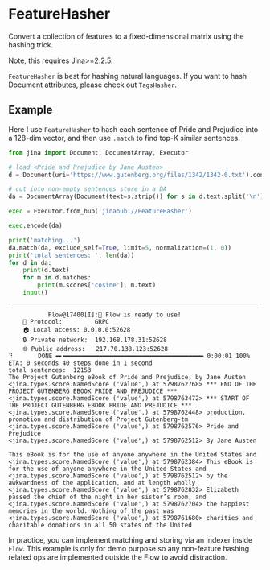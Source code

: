 # FeatureHasher

Convert a collection of features to a fixed-dimensional matrix using the hashing trick.

Note, this requires Jina>=2.2.5.

`FeatureHasher` is best for hashing natural languages. If you want to hash Document attributes, please check out `TagsHasher`. 

## Example

Here I use `FeatureHasher` to hash each sentence of Pride and Prejudice into a 128-dim vector, and 
then use `.match` to find top-K similar sentences.

```python
from jina import Document, DocumentArray, Executor

# load <Pride and Prejudice by Jane Austen>
d = Document(uri='https://www.gutenberg.org/files/1342/1342-0.txt').convert_uri_to_text()

# cut into non-empty sentences store in a DA
da = DocumentArray(Document(text=s.strip()) for s in d.text.split('\n') if s.strip())

exec = Executor.from_hub('jinahub://FeatureHasher')

exec.encode(da)

print('matching...')
da.match(da, exclude_self=True, limit=5, normalization=(1, 0))
print('total sentences: ', len(da))
for d in da:
    print(d.text)
    for m in d.matches:
        print(m.scores['cosine'], m.text)
    input()
```

---

```text
           Flow@17400[I]:🎉 Flow is ready to use!
	🔗 Protocol: 		GRPC
	🏠 Local access:	0.0.0.0:52628
	🔒 Private network:	192.168.178.31:52628
	🌐 Public address:	217.70.138.123:52628
⠹       DONE ━╸━━━━━━━━━━━━━━━━━━━━━━━━━━━━━━━━━━━━━━━ 0:00:01 100% ETA: 0 seconds 40 steps done in 1 second
total sentences:  12153
﻿The Project Gutenberg eBook of Pride and Prejudice, by Jane Austen
<jina.types.score.NamedScore ('value',) at 5798762768> *** END OF THE PROJECT GUTENBERG EBOOK PRIDE AND PREJUDICE ***
<jina.types.score.NamedScore ('value',) at 5798763472> *** START OF THE PROJECT GUTENBERG EBOOK PRIDE AND PREJUDICE ***
<jina.types.score.NamedScore ('value',) at 5798762448> production, promotion and distribution of Project Gutenberg-tm
<jina.types.score.NamedScore ('value',) at 5798762576> Pride and Prejudice
<jina.types.score.NamedScore ('value',) at 5798762512> By Jane Austen

This eBook is for the use of anyone anywhere in the United States and
<jina.types.score.NamedScore ('value',) at 5798762384> This eBook is for the use of anyone anywhere in the United States and
<jina.types.score.NamedScore ('value',) at 5798762512> by the awkwardness of the application, and at length wholly
<jina.types.score.NamedScore ('value',) at 5798762832> Elizabeth passed the chief of the night in her sister’s room, and
<jina.types.score.NamedScore ('value',) at 5798762704> the happiest memories in the world. Nothing of the past was
<jina.types.score.NamedScore ('value',) at 5798761680> charities and charitable donations in all 50 states of the United
```

In practice, you can implement matching and storing via an indexer inside `Flow`. 
This example is only for demo purpose so any non-feature hashing related ops are implemented outside the Flow to avoid distraction.